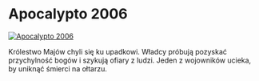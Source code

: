 Apocalypto 2006 
=============
[![Apocalypto 2006 ](http://vidos.pl/images/player.gif)](http://vidos.pl/apocalypto-2006)

 Królestwo Majów chyli się ku upadkowi. Władcy próbują pozyskać przychylność bogów i szykują ofiary z ludzi. Jeden z wojowników ucieka, by uniknąć śmierci na ołtarzu.
